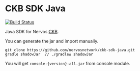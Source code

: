 # CKB SDK Java

[![Build Status](https://travis-ci.com/nervosnetwork/ckb-sdk-java.svg?branch=develop)](https://travis-ci.com/nervosnetwork/ckb-sdk-java)

Java SDK for Nervos [CKB](https://github.com/nervosnetwork/ckb).

You can generate the jar and import manually.
```
git clone https://github.com/nervosnetwork/ckb-sdk-java.git
gradle shadowJar  // ./gradlew shadowJar 
```
You will get `console-{version}-all.jar` from console module. 
